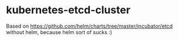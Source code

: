 # kubernetes-etcd-cluster

Based on https://github.com/helm/charts/tree/master/incubator/etcd without helm, because helm sort of sucks :)

